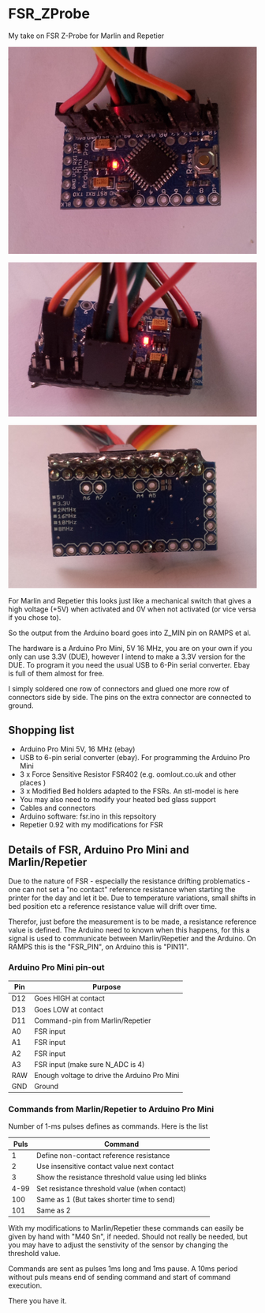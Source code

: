 # FSR_ZProbe
My take on FSR Z-Probe for Marlin and Repetier

![](FSR-1.png)

![](FSR-2.png)

![](FSR-3.png)

For Marlin and Repetier this looks just like a
mechanical switch that gives a high voltage (+5V)
when activated and 0V when not activated (or
vice versa if you chose to).

So the output from the Arduino board goes into
Z_MIN pin on RAMPS et al.

The hardware is a Arduino Pro Mini, 5V 16 MHz,
you are on your own if you only can use 3.3V (DUE), however
I intend to make a 3.3V version for the DUE.
To program it you need the usual USB to 6-Pin serial
converter. Ebay is full of them almost for free.

I simply soldered one row of connectors and glued
one more row of connectors side by side. The pins
on the extra connector are connected to ground.


## Shopping list

* Arduino Pro Mini 5V, 16 MHz (ebay)
* USB to 6-pin serial converter (ebay). For programming the Arduino Pro Mini
* 3 x Force Sensitive Resistor FSR402 (e.g. oomlout.co.uk and other places )
* 3 x Modified Bed holders adapted to the FSRs. An stl-model is here
* You may also need to modify your heated bed glass support
* Cables and connectors
* Arduino software: fsr.ino in this repsoitory
* Repetier 0.92 with my modifications for FSR

## Details of FSR, Arduino Pro Mini and Marlin/Repetier

Due to the nature of FSR - especially the resistance
drifting problematics - one can not set a "no contact"
reference resistance when starting the printer for the day
and let it be. Due to temperature variations, small shifts in 
bed position etc a reference resistance value will drift
over time.

Therefor, just before the measurement is to be made,
a resistance reference value is defined.
The Arduino need to known when this happens,
for this a signal is used to communicate
between Marlin/Repetier and the Arduino.
On RAMPS this is the "FSR_PIN", on Arduino
this is "PIN11".

### Arduino Pro Mini pin-out

Pin | Purpose
--- | ---
D12 | Goes HIGH at contact
D13 | Goes LOW at contact
D11 | Command-pin from Marlin/Repetier
A0  | FSR input
A1  | FSR input
A2  | FSR input
A3  | FSR input (make sure N_ADC is 4)
RAW | Enough voltage to drive the Arduino Pro Mini
GND | Ground

### Commands from Marlin/Repetier to Arduino Pro Mini

Number of 1-ms pulses defines as commands. Here is the list

Puls  | Command
--- | ---
1     | Define non-contact reference resistance
2     | Use insensitive contact value next contact
3     | Show the resistance threshold value using led blinks
4-99  | Set resistance threshold value (when contact)
100   | Same as 1 (But takes shorter time to send)
101   | Same as 2

With my modifications to Marlin/Repetier these commands
can easily be given by hand with "M40 Sn", if needed. 
Should not really be needed, but you may have to adjust
the senstivity of the sensor by changing the threshold value.

Commands are sent as pulses 1ms long and 1ms pause.
A 10ms period without puls means end of sending
command and start of command execution.

There you have it.
